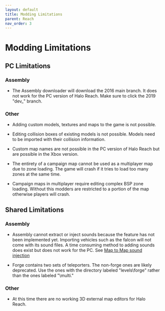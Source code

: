 ```yaml
---
layout: default
title: Modding Limitations
parent: Reach
nav_order: 3
---
```

# Modding Limitations

## PC Limitations

### Assembly
* The Assembly downloader will download the 2016 main branch. It does not work for the PC version of Halo Reach. Make sure to click the 2019 "dev_" branch.

### Other

* Adding custom models, textures and maps to the game is not possible.

* Editing collision boxes of existing models is not possible. Models need to be imported with their collision information.

* Custom map names are not possible in the PC version of Halo Reach but are possible in the Xbox version.

* The entirety of a campaign map cannot be used as a multiplayer map due to zone loading. The game will crash if it tries to load too many zones at the same time.

* Campaign maps in multiplayer require editing complex BSP zone loading. Without this modders are restricted to a portion of the map otherwise players will crash.

## Shared Limitations

### Assembly

* Assembly cannot extract or inject sounds because the feature has not been implemented yet. Importing vehicles such as the falcon will not come with its sound files. A time consuming method to adding sounds does exist but does not work for the PC.
See [Map to Map sound injection](https://www.xboxchaos.com/topic/4815-map-to-map-sound-injection/#comment-38478)

* Forge contains two sets of teleporters. The non-forge ones are likely deprecated. Use the ones with the directory labeled "levels\forge" rather than the ones labeled "\multi."

### Other

* At this time there are no working 3D external map editors for Halo Reach.
